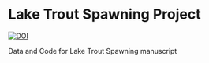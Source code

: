 
# Lake Trout Spawning Project

[![DOI](https://zenodo.org/badge/674324634.svg)](https://zenodo.org/badge/latestdoi/674324634)

Data and Code for Lake Trout Spawning manuscript
